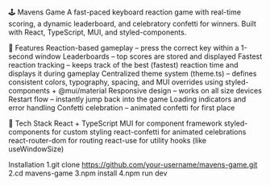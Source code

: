 🕹️ Mavens Game
A fast-paced keyboard reaction game with real-time scoring, a dynamic leaderboard, and celebratory confetti for winners. Built with React, TypeScript, MUI, and styled-components.

🚀 Features
Reaction-based gameplay – press the correct key within a 1-second window
Leaderboards – top scores are stored and displayed
Fastest reaction tracking – keeps track of the best (fastest) reaction time and displays it during gameplay
Centralized theme system (theme.ts) – defines consistent colors, typography, spacing, and MUI overrides using styled-components + @mui/material
Responsive design – works on all size devices
Restart flow – instantly jump back into the game
Loading indicators and error handling
Confetti celebration – animated confetti for first place

🧱 Tech Stack
React + TypeScript
MUI for component framework
styled-components for custom styling
react-confetti for animated celebrations
react-router-dom for routing
react-use for utility hooks (like useWindowSize)


Installation
1.git clone https://github.com/your-username/mavens-game.git
2.cd mavens-game
3.npm install
4.npm run dev